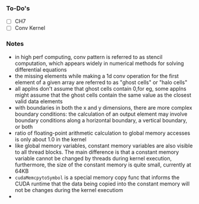 ### To-Do's
- [ ] CH7
- [ ] Conv Kernel

### Notes
* in high perf computing, conv pattern is referred to as stencil computation, which appears widely in numerical methods for solving differential equations
* the missing elements while making a 1d conv operation for the first element of a given array are referred to as "ghost cells" or "halo cells"
* all applns don't assume that ghost cells contain 0,for eg, some applns might assume that the ghost cells contain the same value as the closest valid data elements
* with boundaries in both the x and y dimensions, there are more complex boundary conditions: the calculation of an output element may involve boundary conditions along a horizontal boundary, a vertical boundary, or both
* ratio of floating-point arithmetic calculation to global memory accesses is only about 1.0 in the kernel
* like global memory variables, constant memory variables are also visible to all thread blocks. The main difference is that a constant memory variable cannot be changed by threads during kernel execution, furthermore, the size of the constant memory is quite small, currently at 64KB
* `cudaMemcpytoSymbol` is a special memory copy func that informs the CUDA runtime that the data being copied into the constant memory will not be changes during the kernel executiom
* 